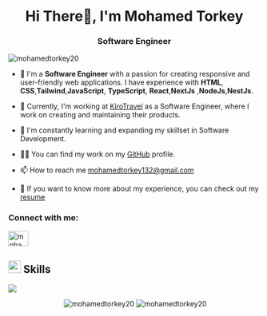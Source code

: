 <h1 align="center">Hi There👋, I'm Mohamed Torkey</h1>
<h3 align="center">Software Engineer</h3>

<p align="left"> <img src="https://komarev.com/ghpvc/?username=mohamedtorkey20&label=Profile%20views&color=0e75b6&style=flat-square" alt="mohamedtorkey20" /> </p>

- 🚀 I'm a **Software Engineer** with a passion for creating responsive and user-friendly web applications. I have experience with  **HTML**, **CSS**,**Tailwind**,**JavaScript**, **TypeScript**, **React**,**NextJs** ,**NodeJs**,**NestJs**.

- 🔭 Currently, I'm working at  [KiroTravel](https://www.linkedin.com/company/kiro-travel/) as a Software Engineer, where I work on creating and maintaining their products.

- 🌱 I'm constantly learning and expanding my skillset in Software Development.

- 👨‍💻 You can find my work on my [GitHub](https://github.com/mohamedtorkey20) profile.

- 📫 How to reach me [mohamedtorkey132@gmail.com](mohamedtorkey132@gmail.com)

- 📄 If you want to know more about my experience, you can check out my [resume](https://drive.google.com/drive/u/0/folders/1MUJ18MFDQ4oIVV46mzLYmNpLrFeLcOg1)


<h3 align="left">Connect with me:</h3>
<p align="left">
<a href="https://www.linkedin.com/in/mohamedtorkey20" target="blank"><img align="center" src="https://raw.githubusercontent.com/rahuldkjain/github-profile-readme-generator/master/src/images/icons/Social/linked-in-alt.svg" alt="mohamedtorkey20" height="30" width="40" /></a>
</p>

## <img  src="https://media2.giphy.com/media/QssGEmpkyEOhBCb7e1/giphy.gif?cid=ecf05e47a0n3gi1bfqntqmob8g9aid1oyj2wr3ds3mg700bl&rid=giphy.gif" width ="25"><b> Skills</b>
<p align="left">
  <a href="https://skillicons.dev">
    <img src="https://skillicons.dev/icons?i=html,css,sass,tailwind,js,ts,react,nextjs,c,cpp,java,php,python,nodejs,nest,mysql,mongo,linux,git" />
  </a>
</p>
<p align="center" >
&nbsp;<img  src="https://github-readme-stats.vercel.app/api?username=mohamedtorkey20&show_icons=true&theme=dark&locale=en" alt="mohamedtorkey20" />

<img src="https://github-readme-stats.vercel.app/api/top-langs?username=mohamedtorkey20&show_icons=true&theme=dark&locale=en&layout=compact" alt="mohamedtorkey20" />



</p>
